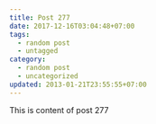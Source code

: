 ```yaml
---
title: Post 277
date: 2017-12-16T03:04:48+07:00
tags:
  - random post
  - untagged
category:
  - random post
  - uncategorized
updated: 2013-01-21T23:55:55+07:00
---
```

This is content of post 277